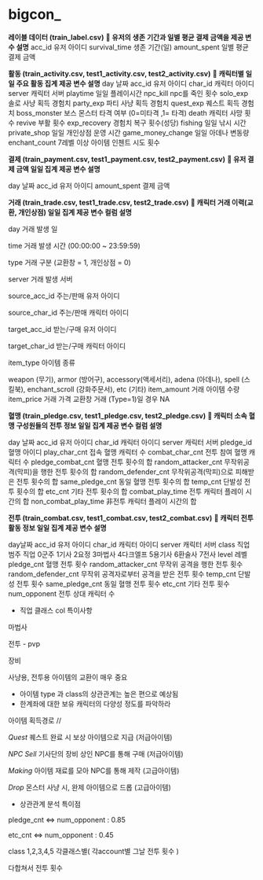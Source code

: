 # bigcon_

**레이블 데이터 (train_label.csv)**
** 유저의 생존 기간과 일별 평균 결제 금액을 제공 변수 설명**
acc_id 유저 아이디
survival_time 생존 기간(일)
amount_spent 일별 평균 결제 금액

**활동 (train_activity.csv, test1_activity.csv, test2_activity.csv)**
** 캐릭터별 일일 주요 활동 집계 제공 변수 설명**
day 날짜
acc_id 유저 아이디
char_id 캐릭터 아이디
server 캐릭터 서버
playtime 일일 플레이시간
npc_kill npc를 죽인 횟수
solo_exp 솔로 사냥 획득 경험치
party_exp 파티 사냥 획득 경험치
quest_exp 퀘스트 획득 경험치
boss_monster 보스 몬스터 타격 여부 (0=미타격 ,1= 타격)
death 캐릭터 사망 횟수
revive 부활 횟수
exp_recovery 경험치 복구 횟수(성당)
fishing 일일 낚시 시간
private_shop 일일 개인상점 운영 시간
game_money_change 일일 아데나 변동량
enchant_count 7레벨 이상 아이템 인첸트 시도 횟수

**결제 (train_payment.csv, test1_payment.csv, test2_payment.csv)**
** 유저 결제 금액 일일 집계 제공 변수 설명**

day 날짜
acc_id 유저 아이디
amount_spent 결제 금액



**거래 (train_trade.csv, test1_trade.csv, test2_trade.csv)**
** 캐릭터 거래 이력(교환, 개인상점) 일일 집계 제공 변수 컬럼 설명** 

day 거래 발생 일 

time 거래 발생 시간 (00:00:00 ~ 23:59:59) 

type 거래 구분 (교환창 = 1, 개인상점 = 0) 

server 거래 발생 서버 

source_acc_id 주는/판매 유저 아이디 

source_char_id 주는/판매 캐릭터 아이디 

target_acc_id 받는/구매 유저 아이디 

target_char_id 받는/구매 캐릭터 아이디 

item_type 아이템 종류 

weapon (무기), armor (방어구), accessory(액세서리), adena (아데나), spell (스킬북), enchant_scroll (강화주문서), etc (기타)
item_amount 거래 아이템 수량
item_price 거래 가격 교환창 거래 (Type=1)일 경우 NA



**혈맹 (train_pledge.csv, test1_pledge.csv, test2_pledge.csv)**
** 캐릭터 소속 혈맹 구성원들의 전투 정보 일일 집계 제공 변수 컬럼 설명**

day 날짜
acc_id 유저 아이디
char_id 캐릭터 아이디
server 캐릭터 서버
pledge_id 혈맹 아이디
play_char_cnt 접속 혈맹 캐릭터 수
combat_char_cnt 전투 참여 혈맹 캐릭터 수
pledge_combat_cnt 혈맹 전투 횟수의 합
random_attacker_cnt 무작위공격(막피)을 행한 전투 횟수의 합
random_defender_cnt 무작위공격(막피)으로 피해받은 전투 횟수의 합
same_pledge_cnt 동일 혈맹 전투 횟수의 합
temp_cnt 단발성 전투 횟수의 합
etc_cnt 기타 전투 횟수의 합
combat_play_time 전투 캐릭터 플레이 시간의 합
non_combat_play_time 非전투 캐릭터 플레이 시간의 합

**전투 (train_combat.csv, test1_combat.csv, test2_combat.csv)**
** 캐릭터 전투 활동 정보 일일 집계 제공 변수 설명**

day날짜
acc_id 유저 아이디
char_id 캐릭터 아이디
server 캐릭터 서버
class 직업 범주 직업
0군주
1기사
2요정
3마법사
4다크엘프
5용기사
6환술사
7전사
level 레벨
pledge_cnt 혈맹 전투 횟수
random_attacker_cnt 무작위 공격을 행한 전투 횟수
random_defender_cnt 무작위 공격자로부터 공격을 받은 전투 횟수
temp_cnt 단발성 전투 횟수
same_pledge_cnt 동일 혈맹 전투 횟수
etc_cnt 기타 전투 횟수
num_opponent 전투 상대 캐릭터 수



- 직업 클래스 col 특이사항

마법사

전투 - pvp 

장비 

사냥용, 전투용 아이템의 교환이 매우 중요

* 아이템 type 과 class의 상관관계는 높은 편으로 예상됨 
* 한계좌에 대한 보유 캐릭터의 다양성 정도를 파악하라 

아이템 획득경로 //

*Quest* 퀘스트 완료 시 보상 아이템으로 지급 (저급아이템)

*NPC Sell* 기사단의 장비 상인 NPC를 통해 구매 (저급아이템)

*Making* 아이템 재료를 모아 NPC를 통해 제작 (고급아이템)

*Drop* 몬스터 사냥 시, 완제 아이템으로 드롭 (고급아이템)



- 상관관계 분석 특이점

pledge_cnt <=> num_opponent : 0.85

etc_cnt <=> num_opponent : 0.45



class 1,2,3,4,5 각클래스별( 각account별 그날 전투 횟수 )

다합쳐서 전투 횟수 